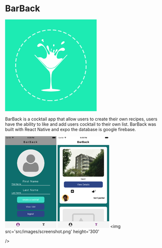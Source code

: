 # BarBack
<img 
src='src/images/logo.png'
height='300'
/>

BarBack is a cocktail app that allow users to create their own recipes, users have the ability to like and add users cocktail to their own list. BarBack was built with React Native and expo the database is google firebase.

<img 
src='src/images/profile.png'
height='300'
/>
<img 
src='src/images/screenshot.png'
height='300'
/>
<img 
src='src/images/screenshot.png'
height='300'

/>
